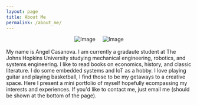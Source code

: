 ```yaml
---
layout: page
title: About Me
permalink: /about_me/
---
```



<!-- ![Image]({{ site.baseurl }}/assets/Headshot3.jpg) -->
<!-- <img src="{{ site.baseurl }}/assets/Headshot3.jpg" alt="Image" width="300" /> -->

<!-- inputing an image-->
<!-- with centering of image -->
<!-- <div style="text-align: center;">
    <img src="{{ site.baseurl }}/assets/me_in_suit.JPG" alt="Image" width="350">
</div> -->

<div style="display: flex; justify-content: center; gap: 20px;">
    <img src="{{ site.baseurl }}/assets/me_in_suit.JPG" alt="Image" style="max-width: 40%">
    <img src="{{ site.baseurl }}/assets/me_working_eng.PNG" alt="Image" style="max-width: 40%">
</div>


<br>
My name is Angel Casanova. I am currently a gradaute student at The Johns Hopkins University studying mechanical engineering, robotics, and systems engineering. I like to read books on economics, history, and classic literature. I do some embedded systems and IoT as a hobby. I love playing guitar and playing basketball, I find those to be my getaways to a creative space. Here I present a mini portfolio of myself hopefully ecompassing my interests and experiences. If you'd like to contact me, just email me (should be shown at the bottom of the page).


